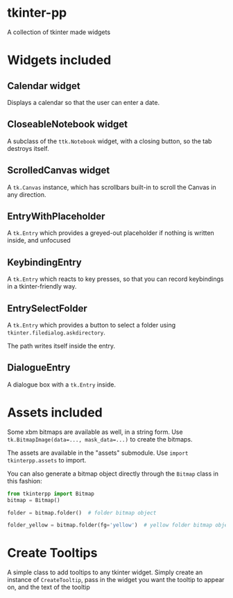 # tkinter-pp
A collection of tkinter made widgets

# Widgets included

## Calendar widget
Displays a calendar so that the user can enter a date.

## CloseableNotebook widget
A subclass of the `ttk.Notebook` widget, with a closing button, so the tab destroys itself.

## ScrolledCanvas widget 
A `tk.Canvas` instance, which has scrollbars built-in to scroll the Canvas in any direction.

## EntryWithPlaceholder
A `tk.Entry` which provides a greyed-out placeholder if nothing is written inside, and unfocused

## KeybindingEntry
A `tk.Entry` which reacts to key presses, so that you can record keybindings in a tkinter-friendly way.

## EntrySelectFolder
A `tk.Entry` which provides a button to select a folder using `tkinter.filedialog.askdirectory`.

The path writes itself inside the entry.

## DialogueEntry
A dialogue box with a `tk.Entry` inside.


# Assets included

Some xbm bitmaps are available as well, in a string form. Use `tk.BitmapImage(data=..., mask_data=...)`
to create the bitmaps.

The assets are available in the "assets" submodule. Use `import tkinterpp.assets` to import.

You can also generate a bitmap object directly through the `Bitmap` class in this fashion:
```python
from tkinterpp import Bitmap
bitmap = Bitmap()

folder = bitmap.folder()  # folder bitmap object

folder_yellow = bitmap.folder(fg='yellow')  # yellow folder bitmap object
```

# Create Tooltips

A simple class to add tooltips to any tkinter widget. Simply create an instance of `CreateTooltip`, 
pass in the widget you want the tooltip to appear on, and the text of the tooltip